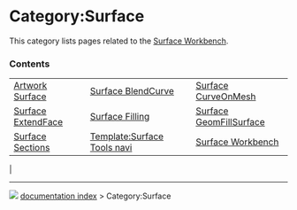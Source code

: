 # Category:Surface
This category lists pages related to the [Surface Workbench](Surface_Workbench.md).

### Contents

|     |     |     |
| --- | --- | --- |
| [Artwork Surface](Artwork_Surface.md) | [Surface BlendCurve](Surface_BlendCurve.md) | [Surface CurveOnMesh](Surface_CurveOnMesh.md) |
| [Surface ExtendFace](Surface_ExtendFace.md) | [Surface Filling](Surface_Filling.md) | [Surface GeomFillSurface](Surface_GeomFillSurface.md) |
| [Surface Sections](Surface_Sections.md) | [Template:Surface Tools navi](Template_Surface_Tools_navi.md) | [Surface Workbench](Surface_Workbench.md) |
|



---
![](images/Right_arrow.png) [documentation index](../README.md) > Category:Surface
